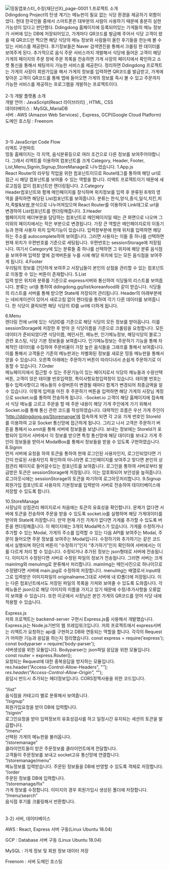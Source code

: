 
![띵동앱포스터_수정(재단선X)_page-0001](https://user-images.githubusercontent.com/45285053/63635177-7fa08400-c69a-11e9-96cf-ed534a30413d.jpg)
1.프로젝트 소개<br/>
Ddingdong Project의 탄생 계기는 메뉴판이 필요 없는 식당 환경을 제공하기 위함이었다. 현대 한국인들 중에서 스마트폰은 대부분의 사람이 사용하기 때문에 충분히 실현 가능성이 있다고 판단했다. Ddingdong 홈페이지에 등록되어있는 가게들의 메뉴 정보가 서버에 있는 DB에 저장되어있고, 가게마다 QR코드를 발급해 주어서 식당 고객이 왔을 때 QR코드만 찍으면 해당 식당의 메뉴 정보와 사람들이 올린 후기들을 한눈에 볼 수 있는 서비스를 제공한다. 후기정보들은 Naver 검색엔진을 통해서 크롤링 한 데이터를 보여주게 된다. 추가적으로 음식 주문 서비스까지 개발해서 식당에 들어온 고객이 해당 가게의 페이지의 주문 창에 주문 목록을 전송하면 가게 사장의 페이지에서 확인하고 소켓 통신을 통해서 체팅까지 가능한 서비스를 제공한다. 
정리하면 Ddingdong 프로젝트는 가게의 사장이 회원가입을 해서 가게의 정보를 입력하면 QR코드를 발급받고, 가게에 찾아온 고객이 QR코드를 통해 앱에 들어오면 가게의 정보를 즉시 볼 수 있고 주문까지 가능한 서비스를 제공하는 프로그램을 개발하는 프로젝트이다.
<br/>
<br/>
2-1)	개발 플랫폼 소개<br/>
개발 언어 : JavaScript(React 라이브러리) , HTML, CSS<br/>
데이터베이스 : MySQL,MariaDB<br/>
서버 : AWS (Amazon Web Services) , Express, GCP(Google Cloud Platform)<br/>
도메인 호스팅 : Freenom<br/>

 <br/><br/>
3-1)	JavaScript Code Flow<br/>
리엑트 구현파트<br/>
띵동 홈페이지는 각 지역, 음식분류등으로 여러 조건으로 다른 정보를 보여주어야합니다. 그래서 리액트를 이용하여 컴포넌트를 크게 Category, Header, Footer, List,Menu,Signin,Signup,StoreManage로 나누었습니다.
1.App.js<br/>
React Router의 라우팅 작업을 위한 컴포넌트이므로 Route태그를 통하여 해당 url로 접근 시 해당 컴포넌트를 보여줄 수 있는 역할을 합니다. 리액트 프로젝트이기 때문에 새로고침등 없이 컴포넌트만 랜더링됩니다.
2.Category<br/>
Header컴포넌트와 함께 메인페이지를 장식하며 위치정보를 입력 후 분류된 8개의 영역을 클릭하면 해당된 List컴포넌트를 보여줍니다. 분류는 한식,양식,중식,일식,치킨,피자,족발&보쌈,분식으로 나누어져있으며 React Router를 이용하여 Link태그로 url을 변경하여 List컴포넌트를 렌더링해줍니다.
3.Header<br/>
웹페이지의 헤더부분을 담당하는 컴포넌트로 메인페이지일 때는 큰 화면으로 나오며 그 이외의 페이지에서는 작은 부분으로 변경됩니다. 가장 큰 역할은 메인페이지로의 이동기능과 현재 사용자 위치 입력기능이 있습니다. 입력창부분에 현재 위치를 입력하면 해당하는 주소를 autocomplete하여 보여줍니다. 그러면 사용자는 이들 중 하나를 선택하면 현재 위치가 우편번호를 기준으로 세팅됩니다. 우편번호는 sessionStorage에 저장됩니다. 여기서 Category에 있는 분류들 중 하나를 선택하면 그 위치에 해당 분류 음식점을 보여주며 입력창 옆에 검색버튼을 누를 시에 해당 위치에 있는 모든 음식점을 보여주게 됩니다. 
4.Footer<br/>
우리팀의 정보를 간단하게 보여주고 사장님들이 본인의 상점을 관리할 수 있는 컴포넌트로 이동할 수 있는 버튼이 존재합니다.
5.List<br/>
입력 받은 위치와 분류를 기준으로 express서버와 통신하여 식당들의 리스트를 보여줍니다. 분류는 url을 통하여 ddingdong.gq/list/koreanfood와 같이 받습니다. 식당들의 리스트를 서버를 통해 받으면 State에 저장되어 관리됩니다. Header의 아래부분에는 네비게이션이 있어서 새로고침 없이 렌더링을 통하여 각기 다른 데이터를 보여줍니다. 한 식당이 클릭되면 해당 식당의 ID를 url에 더하게 됩니다.

6.Menu<br/>
렌더링 전에 url에 있는 식당ID를 기준으로 해당 식당의 모든 정보를 받아옵니다. 이를 sessionStorage에 저장한 후 받아 온 식당이름을 기준으로 크롤링을 요청합니다. 모든 데이터가 준비되었다면 식당이름, 메인사진, 메뉴판, 인기메뉴정보, 해당식당의 블로그 관련 포스팅, 식당 기본 정보들을 보여줍니다. 인기메뉴정보는 주문하기 기능을 통해 자체적인 데이터를 수집하여 주문비율이 가장 높은 음식들을 그래프를 통해서 보여줍니다. 이를 통해서 고객들은 기존의 메뉴판과는 차별화된 정보를 새로운 띵동 메뉴판을 통해서 얻을 수 있습니다. 오른쪽 아래에는 주문하기 버튼이 따라다녀서 손쉽게 주문하기로 이동할 수 있습니다.
7.Order<br/>
메뉴페이지에서 접근할 수 있는 주문기능이 있는 페이지로서 식당의 메뉴들과 수량선택버튼, 고객이 앉은 테이블 번호입력창, 특이사항요청입력창이 있습니다. 테이블 번호는 필수 입력사항이고 메뉴들의 수량버튼이 변경될 때마다 합계가 변경되어 최종금액을 알 수 있습니다. 이렇게 입력을 마친 후 주문하기 버튼을 입력하면 해당 가게의 사장님 계정으로 socket.io를 통하여 전송하게 됩니다.
-Socket.io
고객이 해당 홈페이지에 접속해서 식당 메뉴를 고르고 주문을 할 때 주문 내용이 해당 가게 주인에게 가기 위해서 Socket.io를 통해 통신 관련 코드를 작성하였습니다. 대략적인 흐름은 우선 가게 주인이 ‘http://ddingdong.gq/Storemange’에 접속하게 되면 각 고유 가게 번호인 StoreId를 이용하여 고유 Socket 통신망에 접근하게 됩니다. 그리고 나서 고객은 주문하기 버튼을 통해서 io.emit을 통해 서버에 정보들을 보냅니다. 보내는 정보에는 StoreId가 포함되어 있어서 서버에서 이 정보를 받으면 특정 통신망에 해당 데이터를 보내고 가게 주인이 정보들을 받아서 ModalBox를 통해서 정보들을 받을 수 있도록 구현하였습니다.
8.Signin<br/>
먼저 서버에 요청을 하여 토큰을 통하여 현재 로그인된 사용자인지, 로그인되었다면 기간이 만료된 사용자인지 확인하여 아니라면 로그인페이지를 보여주고 맞다면 본인의 상점관리 페이지로 들어갈수있는 컴포넌트를 보여줍니다. 로그인을 통하여 서버로부터 발급받은 토큰은 sessionStorage에 저장됩니다. 이는 암호화되어 보안성을 높혀줍니다. 로그아웃시에는 sessionStorage의 토큰을 파기하여 로그아웃처리합니다.
9.Signup<br/>
회원가입 컴포넌트로 사용자의 기본정보를 입력받아 서버로 전송하여 데이터베이스에 저장할 수 있도록 합니다.

10.StoreManage<br/>
사장님의 상점관리 페이지로서 처음에는 토큰의 유효성을 확인합니다. 문제가 없다면 서버에 토큰을 전송하여 주문을 받을 수 있도록 socket.io를 실행하며 해당 가게데이터를 받아와 State에 저장합니다. 만약 현재 가진 가게가 없다면 가게를 추가할 수 있도록 버튼을 렌더링해줍니다. 이 페이지에는 3개의 Modal박스가 있습니다. 가게를 수정하거나 추가할 수 있는 Modal, 가게의 주소를 입력할 수 있는 다음 API를 보여주는 Modal, 주문이 들어오면 주문 정보를 보여주는 Modal입니다. 수정하기와 추가하기는 같은 코드에서 실행되며 하단의 버튼이 “수정하기”인지 “추가하기”인지 확인하여 서버에서는 이를 다르게 처리 할 수 있습니다. 수정되거나 추가된 정보는 json형태로 서버에 전송됩니다. 이미지가 수정된다면 서버로 수정된 파일의 정보가 전송됩니다. 그러면 서버는 크게 mainImg와 menuImg로 분류해서 처리합니다. mainImg는 메인사진으로 하나이므로 수정됐다면 서버에 main.jpg로 수정하여 저장합니다. menuImg는 배열로서 input태그로 입력받은 이미지파일의 originalname그대로 서버에 내 ID폴더에 저장됩니다. 이는 다른 컴포넌트에서도 저장된 파일의 목록을 가져와 보여줄 수 있도록 도와줍니다. 각 메뉴들은 json으로 해당 이미지의 이름을 가지고 있기 때문에 수정/추가사항을 오류없이 보여줄 수 있습니다. 또한 이곳에서 사장님은 본인 가게의 QR코드를 얻어 식당 내에 적용할 수 있습니다. <br/><br/>
Express.js<br/>
저희 프로젝트는 backend-server 구현시 Express.js를 사용해서 개발했습니다. Express.js는 Node.js기반의 웹 프레임워크입니다. 저희 프로젝트에서 express서버는 리액트가 요청하는 api를 구현하고 DB와 연동되는 역할을 합니다. 각각의 Request가 어떠한 기능과 응답을 하는지 정리했습니다. const express = require('express');<br/>
const bodyparser = require('body-parser');<br/>
서버생성을 위한 모듈입니다. Bodyparser는 json파일 응답을 위한 모듈입니다.<br/>
const router = express.Router();<br/>
요청되는 Request에 대한 중복응답을 방지하는 모듈입니다.<br/>
res.header("Access-Control-Allow-Headers", "*");<br/>
res.header("Access-Control-Allow-Origin", "*");<br/>
응답시 반드시 추가되는 헤더정보입니다. CORS정책사용을 위한 코드입니다. <br/>
<br/>
“/list”<br/>
음식점을 카테고리 별로 분류해서 보여줍니다.<br/>
“/signup”<br/>
회원가입요청을 받아 DB에 입력합니다.<br/>
“/signin”<br/>
로그인요청을 받아 입력정보의 유효성검사를 하고 일정시간 유지되는 세션의 토큰을 발급합니다.<br/>
“/menu”<br/>
선택된 가게의 메뉴판을 불러옵니다.<br/>
“/storemanage”<br/>
클라이언트들이 받은 주문정보를 클라이언트에게 전달합니다.<br/>
고객들이 주문정보를 보내고 socket고유 통신망에 연결합니다.<br/>
“/storemanage/menu”<br/>
메뉴정보를 입력받습니다. 주문된 정보들을 DB에 반영할 수 있도록 객체로 저장합니다.<br/>
“/order<br/>
주문된 정보를 DB에 입력합니다. <br/>
 “/storemanage/fix”<br/>
가게 정보를 수정합니다. 이미지의 경우 회원가입시 생성된 폴더에 저장합니다.<br/>
“/menu/search”<br/>
음식점 후기를 크롤링해서 반환합니다.<br/>
<br/><br/>
3-2)	 서버, 데이터베이스<br/>


AWS : React, Express 서버 구동(Linux Ubuntu 18.04)
 

 
GCP : Database 서버 구동 (Linux Ubuntu 18.04)
 
 
MySQL : 가게 정보 및 회원 정보 데이터 저장
 
Freenom : 서버 도메인 호스팅
